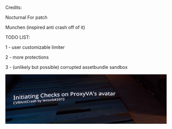 Credits:





Nocturnal For patch




Munchen (inspired anti crash off of it)


TODO LIST:

1 - user customizable limiter


2 - more protections


3 - (unlikely but possible) corrupted assetbundle sandbox 



![unkSAFDnown](https://github.com/lenoobwastaken/CVRAntiCrash/blob/main/unkSAFDnown.png?raw=true)
